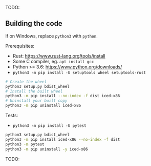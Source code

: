 TODO:

## Building the code

If on Windows, replace `python3` with `python`.

Prerequisites:

- Rust: https://www.rust-lang.org/tools/install
- Some C compiler, eg. `apt install gcc`
- Python >= 3.6: https://www.python.org/downloads/
- `python3 -m pip install -U setuptools wheel setuptools-rust`

```sh
# Create the wheel
python3 setup.py bdist_wheel
# Install the built wheel
python3 -m pip install --no-index -f dist iced-x86
# Uninstall your built copy
python3 -m pip uninstall iced-x86
```

Tests:

- `python3 -m pip install -U pytest`

```sh
python3 setup.py bdist_wheel
python3 -m pip install iced-x86 --no-index -f dist
python3 -m pytest
python3 -m pip uninstall -y iced-x86
```

TODO:
